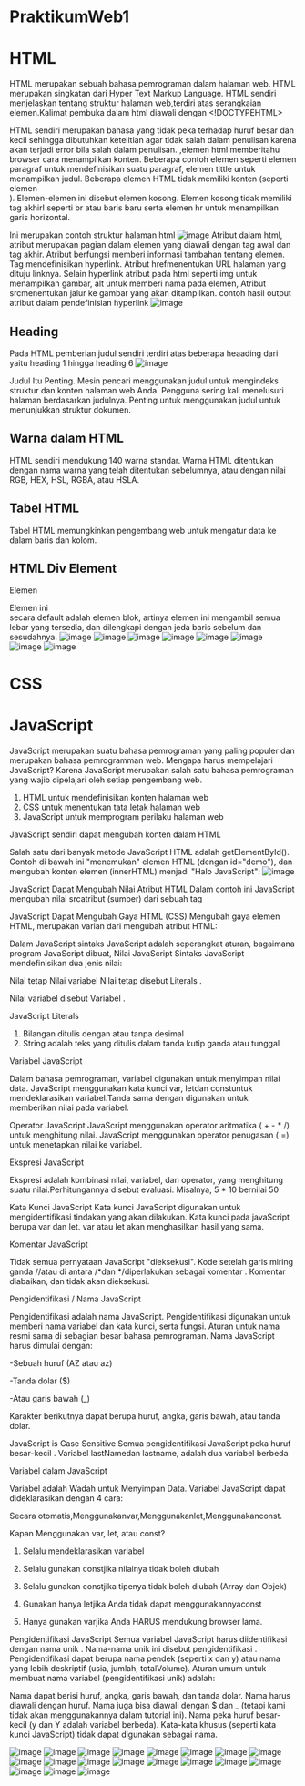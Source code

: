 # PraktikumWeb1

# HTML

HTML merupakan sebuah bahasa pemrograman dalam halaman web. HTML merupakan singkatan dari Hyper Text Markup Language.
HTML sendiri menjelaskan tentang struktur halaman web,terdiri atas serangkaian elemen.Kalimat pembuka dalam html diawali dengan <!DOCTYPEHTML>

HTML sendiri merupakan bahasa yang tidak peka terhadap huruf besar dan kecil sehingga dibutuhkan ketelitian agar tidak salah dalam penulisan karena akan terjadi error bila salah dalam penulisan.
,elemen html memberitahu browser cara menampilkan konten.
Beberapa contoh elemen seperti elemen paragraf untuk mendefinisikan suatu paragraf, elemen tittle untuk menampilkan judul. Beberapa elemen HTML tidak memiliki konten (seperti elemen <br>). Elemen-elemen ini disebut elemen kosong. Elemen kosong tidak memiliki tag akhir! seperti br atau baris baru serta elemen hr untuk menampilkan garis horizontal.

Ini merupakan contoh struktur halaman html
![image](https://github.com/EkaWulanY/PraktikumWeb1/assets/167957399/1538dc3a-d9d2-4a57-bb7e-399e9a470d5a)
Atribut dalam html, atribut merupakan pagian dalam elemen yang diawali dengan tag awal dan tag akhir. Atribut berfungsi memberi informasi tambahan tentang elemen. Tag <a>mendefinisikan hyperlink. Atribut hrefmenentukan URL halaman yang dituju linknya.
Selain hyperlink atribut pada html seperti img untuk menampilkan gambar, alt untuk memberi nama pada elemen, Atribut srcmenentukan jalur ke gambar yang akan ditampilkan.
contoh hasil output atribut dalam pendefinisian hyperlink
![image](https://github.com/EkaWulanY/PraktikumWeb1/assets/167957399/f3b1b636-b5a8-4ba3-89f5-301d728dadb3)

## Heading

Pada HTML pemberian judul sendiri terdiri atas beberapa heaading dari yaitu heading 1 hingga heading 6
![image](https://github.com/EkaWulanY/PraktikumWeb1/assets/167957399/6fcb2695-370e-4b93-964f-abeba3f92111)

Judul Itu Penting. Mesin pencari menggunakan judul untuk mengindeks struktur dan konten halaman web Anda.
Pengguna sering kali menelusuri halaman berdasarkan judulnya. Penting untuk menggunakan judul untuk menunjukkan struktur dokumen.

## Warna dalam HTML

HTML sendiri mendukung 140 warna standar. Warna HTML ditentukan dengan nama warna yang telah ditentukan sebelumnya, atau dengan nilai RGB, HEX, HSL, RGBA, atau HSLA.

## Tabel HTML
Tabel HTML memungkinkan pengembang web untuk mengatur data ke dalam baris dan kolom.

## HTML Div Element
Elemen <div>
Elemen ini <div>secara default adalah elemen blok, artinya elemen ini mengambil semua lebar yang tersedia, dan dilengkapi dengan jeda baris sebelum dan sesudahnya.
![image](https://github.com/EkaWulanY/PraktikumWeb1/assets/167957399/37f46b76-a934-48bc-977d-d798c75f6f49)
![image](https://github.com/EkaWulanY/PraktikumWeb1/assets/167957399/9fbe571e-5fbe-414d-a6a0-d649ecd3591a)
![image](https://github.com/EkaWulanY/PraktikumWeb1/assets/167957399/51470367-e756-4bcc-861b-b1bfe86e1fbb)
![image](https://github.com/EkaWulanY/PraktikumWeb1/assets/167957399/34d3031b-755d-4689-bb17-3913ab87f0f7)
![image](https://github.com/EkaWulanY/PraktikumWeb1/assets/167957399/6c469d6e-b405-42df-ad4b-320a751bc019)
![image](https://github.com/EkaWulanY/PraktikumWeb1/assets/167957399/d88ba81e-a7ec-4748-b5dd-c88d7a10c8b3)
![image](https://github.com/EkaWulanY/PraktikumWeb1/assets/167957399/952c5973-b894-4d73-9cf6-69a973e68055)
![image](https://github.com/EkaWulanY/PraktikumWeb1/assets/167957399/c059d8ba-a48a-4e58-9bc3-dbc44526b699)

# CSS

# JavaScript

JavaScript merupakan suatu bahasa pemrograman yang paling populer dan merupakan bahasa pemrogramman web. Mengapa harus mempelajari JavaScript? Karena JavaScript merupakan salah satu bahasa pemrograman yang wajib dipelajari oleh setiap pengembang web.

1. HTML untuk mendefinisikan konten halaman web
2. CSS untuk menentukan tata letak halaman web
3. JavaScript untuk memprogram perilaku halaman web

JavaScript sendiri dapat mengubah konten dalam HTML

Salah satu dari banyak metode JavaScript HTML adalah getElementById().
Contoh di bawah ini "menemukan" elemen HTML (dengan id="demo"), dan mengubah konten elemen (innerHTML) menjadi "Halo JavaScript":
![image](https://github.com/EkaWulanY/PraktikumWeb1/assets/167957399/48243481-ca0d-4574-a81a-ac78aece33a3)

JavaScript Dapat Mengubah Nilai Atribut HTML
Dalam contoh ini JavaScript mengubah nilai srcatribut (sumber) dari sebuah <img>tag

JavaScript Dapat Mengubah Gaya HTML (CSS)
Mengubah gaya elemen HTML, merupakan varian dari mengubah atribut HTML:

Dalam JavaScript sintaks JavaScript adalah seperangkat aturan, bagaimana program JavaScript dibuat, Nilai JavaScript
Sintaks JavaScript mendefinisikan dua jenis nilai:

Nilai tetap
Nilai variabel
Nilai tetap disebut Literals .

Nilai variabel disebut Variabel .

JavaScript Literals

1. Bilangan ditulis dengan atau tanpa desimal
2. String adalah teks yang ditulis dalam tanda kutip ganda atau tunggal

Variabel JavaScript

Dalam bahasa pemrograman, variabel digunakan untuk menyimpan nilai data. JavaScript menggunakan kata kunci var, letdan constuntuk mendeklarasikan variabel.Tanda sama dengan digunakan untuk memberikan nilai pada variabel.

Operator JavaScript
JavaScript menggunakan operator aritmatika ( + - * /) untuk menghitung nilai. JavaScript menggunakan operator penugasan ( =) untuk menetapkan nilai ke variabel.

Ekspresi JavaScript

Ekspresi adalah kombinasi nilai, variabel, dan operator, yang menghitung suatu nilai.Perhitungannya disebut evaluasi.
Misalnya, 5 * 10 bernilai 50

Kata Kunci JavaScript
Kata kunci JavaScript digunakan untuk mengidentifikasi tindakan yang akan dilakukan. Kata kunci pada javaScript berupa var dan let.
var atau let akan menghasilkan hasil yang sama.

Komentar JavaScript

Tidak semua pernyataan JavaScript "dieksekusi".
Kode setelah garis miring ganda //atau di antara /*dan */diperlakukan sebagai komentar .
Komentar diabaikan, dan tidak akan dieksekusi.

Pengidentifikasi / Nama JavaScript

Pengidentifikasi adalah nama JavaScript.
Pengidentifikasi digunakan untuk memberi nama variabel dan kata kunci, serta fungsi.
Aturan untuk nama resmi sama di sebagian besar bahasa pemrograman.
Nama JavaScript harus dimulai dengan:

-Sebuah huruf (AZ atau az)

-Tanda dolar ($)

-Atau garis bawah (_)

Karakter berikutnya dapat berupa huruf, angka, garis bawah, atau tanda dolar.

JavaScript is Case Sensitive
Semua pengidentifikasi JavaScript peka huruf besar-kecil . Variabel lastNamedan lastname, adalah dua variabel berbeda

Variabel dalam JavaScript

Variabel adalah Wadah untuk Menyimpan Data. Variabel JavaScript dapat dideklarasikan dengan 4 cara:

Secara otomatis,Menggunakanvar,Menggunakanlet,Menggunakanconst.

Kapan Menggunakan var, let, atau const?

1. Selalu mendeklarasikan variabel

2. Selalu gunakan constjika nilainya tidak boleh diubah

3. Selalu gunakan constjika tipenya tidak boleh diubah (Array dan Objek)

4. Gunakan hanya letjika Anda tidak dapat menggunakannyaconst

5. Hanya gunakan varjika Anda HARUS mendukung browser lama.

Pengidentifikasi JavaScript
Semua variabel JavaScript harus diidentifikasi dengan nama unik .
Nama-nama unik ini disebut pengidentifikasi .
Pengidentifikasi dapat berupa nama pendek (seperti x dan y) atau nama yang lebih deskriptif (usia, jumlah, totalVolume).
Aturan umum untuk membuat nama variabel (pengidentifikasi unik) adalah:

Nama dapat berisi huruf, angka, garis bawah, dan tanda dolar.
Nama harus diawali dengan huruf.
Nama juga bisa diawali dengan $ dan _ (tetapi kami tidak akan menggunakannya dalam tutorial ini).
Nama peka huruf besar-kecil (y dan Y adalah variabel berbeda).
Kata-kata khusus (seperti kata kunci JavaScript) tidak dapat digunakan sebagai nama.

![image](https://github.com/EkaWulanY/PraktikumWeb1/assets/167957399/89d78af3-0ca8-434e-82e0-273ceb39bead)
![image](https://github.com/EkaWulanY/PraktikumWeb1/assets/167957399/0c5faac3-bf42-42ac-8ab2-e32e1620be71)
![image](https://github.com/EkaWulanY/PraktikumWeb1/assets/167957399/71e0da2f-a8e5-48f1-92dc-305ffb3c88b9)
![image](https://github.com/EkaWulanY/PraktikumWeb1/assets/167957399/e8b3bb9c-cac1-400b-80ed-27798256ea95)
![image](https://github.com/EkaWulanY/PraktikumWeb1/assets/167957399/f272ae76-e227-4ad6-bebf-169917eaef89)
![image](https://github.com/EkaWulanY/PraktikumWeb1/assets/167957399/d2bc7c0b-53d5-413a-860f-3bc7456d3286)
![image](https://github.com/EkaWulanY/PraktikumWeb1/assets/167957399/c79e9428-b376-49da-bc15-92ea79d7a5c7)
![image](https://github.com/EkaWulanY/PraktikumWeb1/assets/167957399/c9bb451c-1bde-44f8-9b03-a86153824013)
![image](https://github.com/EkaWulanY/PraktikumWeb1/assets/167957399/625de508-66e5-4910-8b2a-fb16ed2ee772)
![image](https://github.com/EkaWulanY/PraktikumWeb1/assets/167957399/7e351ea1-1fba-46bc-ac3a-4836e1a3e427)
![image](https://github.com/EkaWulanY/PraktikumWeb1/assets/167957399/4c8dda91-6704-4ee3-831f-62bebed5e133)
![image](https://github.com/EkaWulanY/PraktikumWeb1/assets/167957399/7096f61e-e300-414f-86eb-404d4dbb687a)
![image](https://github.com/EkaWulanY/PraktikumWeb1/assets/167957399/c606775d-a1ad-48c7-9998-e84ec3c51a9c)
![image](https://github.com/EkaWulanY/PraktikumWeb1/assets/167957399/7de37894-8c9f-4895-850f-33660b8c7ca5)
![image](https://github.com/EkaWulanY/PraktikumWeb1/assets/167957399/2cb41aff-e17a-4cdd-b989-e196093fa03d)
![image](https://github.com/EkaWulanY/PraktikumWeb1/assets/167957399/c84b9656-1093-42aa-83da-48cfa48ee48d)
![image](https://github.com/EkaWulanY/PraktikumWeb1/assets/167957399/05515942-ed67-45c1-ba9e-54ba655b7a27)
![image](https://github.com/EkaWulanY/PraktikumWeb1/assets/167957399/de76c33e-11a3-4c68-9a09-5857feace536)
![image](https://github.com/EkaWulanY/PraktikumWeb1/assets/167957399/3dddcc1e-3b00-44d9-817d-1a470dde7e9e)

